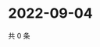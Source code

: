 # 2022-09-04

共 0 条

<!-- BEGIN WEIBO -->
<!-- 最后更新时间 Sun Sep 04 2022 00:21:53 GMT+0800 (China Standard Time) -->

<!-- END WEIBO -->
